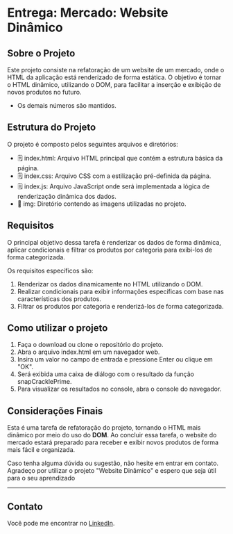 # Entrega: Mercado: Website Dinâmico #

## Sobre o Projeto

Este projeto consiste na refatoração de um website de um mercado, onde o HTML da aplicação está renderizado de forma estática. O objetivo é tornar o HTML dinâmico, utilizando o DOM, para facilitar a inserção e exibição de novos produtos no futuro.
- Os demais números são mantidos.

## Estrutura do Projeto

O projeto é composto pelos seguintes arquivos e diretórios:

- 🗒️ index.html: Arquivo HTML principal que contém a estrutura básica da página.
- 🗒️ index.css: Arquivo CSS com a estilização pré-definida da página.
- 🗒️ index.js: Arquivo JavaScript onde será implementada a lógica de renderização dinâmica dos dados.
- 📂 img: Diretório contendo as imagens utilizadas no projeto.

## Requisitos
O principal objetivo dessa tarefa é renderizar os dados de forma dinâmica, aplicar condicionais e filtrar os produtos por categoria para exibi-los de forma categorizada.

Os requisitos específicos são:

1. Renderizar os dados dinamicamente no HTML utilizando o DOM.
2. Realizar condicionais para exibir informações específicas com base nas características dos produtos.
3. Filtrar os produtos por categoria e renderizá-los de forma categorizada.

## Como utilizar o projeto

1. Faça o download ou clone o repositório do projeto.
2. Abra o arquivo index.html em um navegador web.
3. Insira um valor no campo de entrada e pressione Enter ou clique em "OK".
4. Será exibida uma caixa de diálogo com o resultado da função snapCracklePrime.
5. Para visualizar os resultados no console, abra o console do navegador.

## Considerações Finais

Esta é uma tarefa de refatoração do projeto, tornando o HTML mais dinâmico por meio do uso do **DOM**. Ao concluir essa tarefa, o website do mercado estará preparado para receber e exibir novos produtos de forma mais fácil e organizada.

Caso tenha alguma dúvida ou sugestão, não hesite em entrar em contato. Agradeço por utilizar o projeto "Website Dinâmico" e espero que seja útil para o seu aprendizado

---

## Contato

Você pode me encontrar no [LinkedIn](https://www.linkedin.com/in/lucasbatista-dev/).



